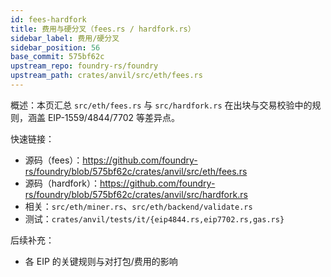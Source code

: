 ```yaml
---
id: fees-hardfork
title: 费用与硬分叉（fees.rs / hardfork.rs）
sidebar_label: 费用/硬分叉
sidebar_position: 56
base_commit: 575bf62c
upstream_repo: foundry-rs/foundry
upstream_path: crates/anvil/src/eth/fees.rs
---
```


概述：本页汇总 `src/eth/fees.rs` 与 `src/hardfork.rs` 在出块与交易校验中的规则，涵盖 EIP-1559/4844/7702 等差异点。

快速链接：
- 源码（fees）：https://github.com/foundry-rs/foundry/blob/575bf62c/crates/anvil/src/eth/fees.rs
- 源码（hardfork）：https://github.com/foundry-rs/foundry/blob/575bf62c/crates/anvil/src/hardfork.rs
- 相关：`src/eth/miner.rs`、`src/eth/backend/validate.rs`
- 测试：`crates/anvil/tests/it/{eip4844.rs,eip7702.rs,gas.rs}`

后续补充：
- 各 EIP 的关键规则与对打包/费用的影响
